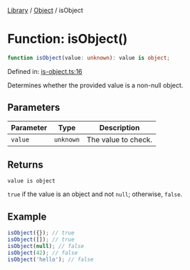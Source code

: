 <!-- markdownlint-disable -->
<!-- cspell: disable -->
[Library](../index.md) / [Object](./index.md) / isObject

# Function: isObject()

```ts
function isObject(value: unknown): value is object;
```

Defined in: [is-object.ts:16](https://github.com/technobuddha/library/blob/main/src/is-object.ts#L16)

Determines whether the provided value is a non-null object.

## Parameters

| Parameter | Type | Description |
| ------ | ------ | ------ |
| `value` | `unknown` | The value to check. |

## Returns

`value is object`

`true` if the value is an object and not `null`; otherwise, `false`.

## Example

```typescript
isObject({}); // true
isObject([]); // true
isObject(null); // false
isObject(42); // false
isObject('hello'); // false
```

